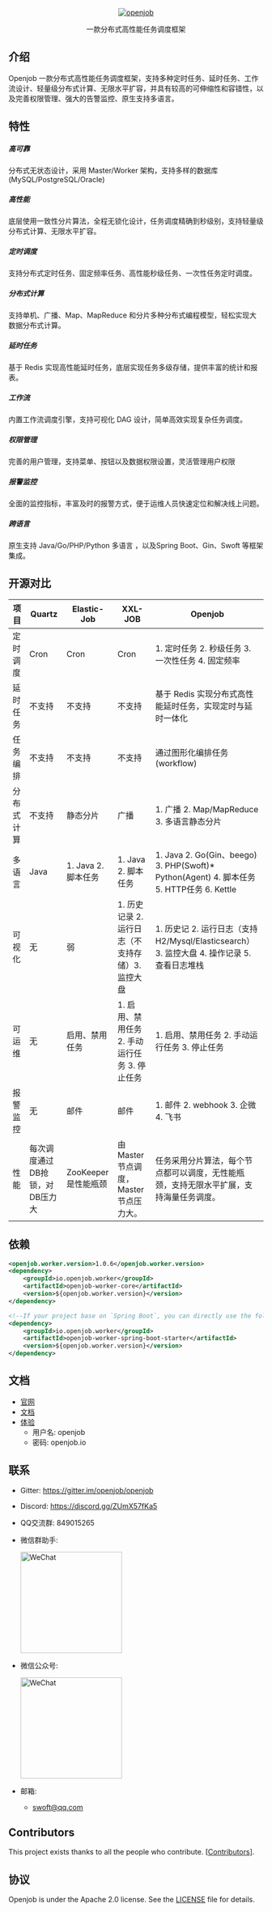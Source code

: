 <p align="center">
  <a href="https://openjob.io">
    <img alt="openjob" src="./public/image/logo.png">
  </a>
</p>

<p align="center">
  一款分布式高性能任务调度框架
</p>

## 介绍
Openjob 一款分布式高性能任务调度框架，支持多种定时任务、延时任务、工作流设计、轻量级分布式计算、无限水平扩容，并具有较高的可伸缩性和容错性，以及完善权限管理、强大的告警监控、原生支持多语言。
## 特性
##### 高可靠
分布式无状态设计，采用 Master/Worker 架构，支持多样的数据库(MySQL/PostgreSQL/Oracle)
##### 高性能
底层使用一致性分片算法，全程无锁化设计，任务调度精确到秒级别，支持轻量级分布式计算、无限水平扩容。
##### 定时调度
支持分布式定时任务、固定频率任务、高性能秒级任务、一次性任务定时调度。
##### 分布式计算
支持单机、广播、Map、MapReduce 和分片多种分布式编程模型，轻松实现大数据分布式计算。
##### 延时任务
基于 Redis 实现高性能延时任务，底层实现任务多级存储，提供丰富的统计和报表。
##### 工作流
内置工作流调度引擎，支持可视化 DAG 设计，简单高效实现复杂任务调度。
##### 权限管理
完善的用户管理，支持菜单、按钮以及数据权限设置，灵活管理用户权限
##### 报警监控
全面的监控指标，丰富及时的报警方式，便于运维人员快速定位和解决线上问题。
##### 跨语言
原生支持 Java/Go/PHP/Python 多语言 ，以及Spring Boot、Gin、Swoft 等框架集成。
## 开源对比
|**项目**|**Quartz**| **Elastic-Job** | **XXL-JOB**                   | **Openjob**                                                                       |
| ----- | ----- |-----------------|-------------------------------|-----------------------------------------------------------------------------------|
|定时调度|Cron| Cron            | Cron                          | 1. 定时任务 2. 秒级任务 3. 一次性任务 4. 固定频率                                                  |
|延时任务|不支持| 不支持             | 不支持                           | 基于 Redis 实现分布式高性能延时任务，实现定时与延时一体化                                                  |
|任务编排|不支持| 不支持             | 不支持                           | 通过图形化编排任务(workflow)                                                               |
|分布式计算|不支持| 静态分片            | 广播                            | 1. 广播 2. Map/MapReduce 3. 多语言静态分片                                                 |
|多语言|Java| 1. Java 2. 脚本任务 | 1. Java 2. 脚本任务               | 1. Java 2. Go(Gin、beego) 3. PHP(Swoft)* Python(Agent) 4. 脚本任务 5. HTTP任务 6. Kettle |
|可视化|无| 弱               | 1. 历史记录 2. 运行日志（不支持存储）3. 监控大盘 | 1. 历史记 2. 运行日志（支持 H2/Mysql/Elasticsearch）3. 监控大盘 4. 操作记录 5. 查看日志堆栈                |
|可运维|无| 启用、禁用任务         | 1. 启用、禁用任务 2. 手动运行任务 3. 停止任务  | 1. 启用、禁用任务 2. 手动运行任务 3. 停止任务                                                      |
|报警监控|无| 邮件              | 邮件                            | 1. 邮件 2. webhook 3. 企微 4. 飞书                                                      |
|性能|每次调度通过DB抢锁，对DB压力大| ZooKeeper是性能瓶颈  | 由Master节点调度，Master节点压力大。      | 任务采用分片算法，每个节点都可以调度，无性能瓶颈，支持无限水平扩展，支持海量任务调度。                                       |

## 依赖

```xml
<openjob.worker.version>1.0.6</openjob.worker.version>
<dependency>
    <groupId>io.openjob.worker</groupId>
    <artifactId>openjob-worker-core</artifactId>
    <version>${openjob.worker.version}</version>
</dependency>

<!--If your project base on `Spring Boot`, you can directly use the following dependencies-->
<dependency>
    <groupId>io.openjob.worker</groupId>
    <artifactId>openjob-worker-spring-boot-starter</artifactId>
    <version>${openjob.worker.version}</version>
</dependency>
```

## 文档
- [官网](https://openjob.io)
- [文档](https://openjob.io/docs/intro)
- [体验](https://demo.openjob.io)
  - 用户名: openjob
  - 密码: openjob.io
## 联系
- Gitter: https://gitter.im/openjob/openjob
- Discord: https://discord.gg/ZUmX57fKa5
- QQ交流群: 849015265
- 微信群助手:
  
   <img alt="WeChat" width="200px" src="./public/image/wx.png">
   
- 微信公众号:
  
  <img alt="WeChat" width="200px" src="./public/image/gzh.jpg">
  
- 邮箱:
  * swoft@qq.com
## Contributors
This project exists thanks to all the people who contribute. [[Contributors](https://github.com/open-job/openjob/graphs/contributors)].
## 协议
Openjob is under the Apache 2.0 license. See the [LICENSE](LICENSE) file for details.
